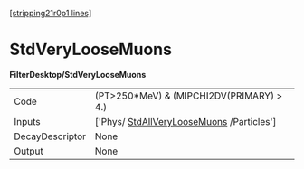 [[stripping21r0p1 lines]](./stripping21r0p1-index)

# StdVeryLooseMuons

**FilterDesktop/StdVeryLooseMuons**

|                 |                                                                                       |
|-----------------|---------------------------------------------------------------------------------------|
| Code            | (PT\>250\*MeV) & (MIPCHI2DV(PRIMARY) \> 4.)                                           |
| Inputs          | ['Phys/ [StdAllVeryLooseMuons](./stripping21r0p1-stdallveryloosemuons) /Particles'] |
| DecayDescriptor | None                                                                                  |
| Output          | None                                                                                  |
